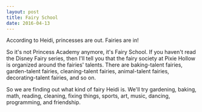 ```yaml
---
layout: post
title: Fairy School
date: 2016-04-13
---
```


According to Heidi, princesses are out.  Fairies are in!

So it's not Princess Academy anymore, it's Fairy School.  If you haven't read the Disney Fairy series, then I'll tell you that the fairy society at Pixie Hollow is organized around the fairies' talents.  There are baking-talent fairies, garden-talent fairies, cleaning-talent fairies, animal-talent fairies, decorating-talent fairies, and so on.

So we are finding out what kind of fairy Heidi is.  We'll try gardening, baking, math, reading, cleaning, fixing things, sports, art, music, dancing, programming, and friendship.
